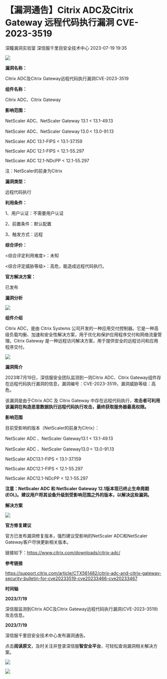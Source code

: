 #  【漏洞通告】Citrix ADC及Citrix Gateway 远程代码执行漏洞 CVE-2023-3519   
深瞳漏洞实验室  深信服千里目安全技术中心   2023-07-19 19:35  
  
![](https://mmbiz.qpic.cn/mmbiz_gif/w8NHw6tcQ5wGdE6xbcGD0tRbdThs0vT4l8CM5mEIODJTBibrRUPT7Axg5RSeBNLxzNV3zOM4DESVPWDNaevy9iag/640?wx_fmt=gif "")  
  
**漏洞名称：**  
  
Citrix ADC及Citrix Gateway远程代码执行漏洞CVE-2023-3519  
  
**组件名称：**  
  
Citrix ADC、Citrix Gateway  
  
**影响范围：**  
  
NetScaler ADC、NetScaler Gateway 13.1 < 13.1-49.13  
  
NetScaler ADC、NetScaler Gateway 13.0 < 13.0-91.13  
  
NetScaler ADC 13.1-FIPS < 13.1-37.159  
  
NetScaler ADC 12.1-FIPS < 12.1-55.297  
  
NetScaler ADC 12.1-NDcPP < 12.1-55.297  
  
注：NetScaler的前身为Citrix  
  
**漏洞类型：**  
  
远程代码执行  
  
**利用条件：**  
  
1、用户认证：不需要用户认证  
  
2、前置条件：默认配置  
  
3、触发方式：远程  
  
**综合评价：**  
  
<综合评定利用难度>：未知  
  
<综合评定威胁等级>：高危，能造成远程代码执行。  
  
**官方解决方案：**  
  
已发布  
  
  
  
  
  
**漏洞分析**  
  
![](https://mmbiz.qpic.cn/mmbiz_gif/w8NHw6tcQ5wGdE6xbcGD0tRbdThs0vT4EIZQKlRVe6NXYWiaLgrs2RAh2S9XAazoVqQEySv76SKXMkuNubt742A/640?wx_fmt=gif "")  
  
**组件介绍**  
  
Citrix ADC，是由 Citrix Systems 公司开发的一种应用交付控制器。它是一种高级负载均衡、加速和安全性解决方案，用于优化和保护应用程序交付和网络流量管理。Citrix Gateway 是一种远程访问解决方案，用于提供安全的远程访问和应用程序交付。  
  
![](https://mmbiz.qpic.cn/mmbiz_gif/w8NHw6tcQ5wGdE6xbcGD0tRbdThs0vT4EIZQKlRVe6NXYWiaLgrs2RAh2S9XAazoVqQEySv76SKXMkuNubt742A/640?wx_fmt=gif "")  
  
**漏洞简介**  
  
2023年7月19日，深信服安全团队监测到一则Citrix ADC、Citrix Gateway组件存在远程代码执行漏洞的信息，漏洞编号：CVE-2023-3519，漏洞威胁等级：高危。  
  
该漏洞是由于Citrix ADC 及 Citrix Gateway 中存在远程代码执行，**攻击者可利用该漏洞在构造恶意数据执行远程代码执行攻击，最终获取服务器最高权限。**  
  
  
**影响范围**  
  
目前受影响的版本（NetScaler的前身为Citrix）：  
  
NetScaler ADC 、NetScaler Gateway13.1 < 13.1-49.13  
  
NetScaler ADC 、NetScaler Gateway13.0 < 13.0-91.13  
  
NetScaler ADC13.1-FIPS < 13.1-37.159  
  
NetScaler ADC12.1-FIPS < 12.1-55.297  
  
NetScaler ADC12.1-NDcPP < 12.1-55.297  
  
**注意：NetScaler ADC 和 NetScaler Gateway 12.1版本现已终止生命周期 (EOL)。建议用户将其设备升级到受影响范围之外的版本，以解决这些漏洞。**  
  
  
**解决方案**  
  
![](https://mmbiz.qpic.cn/mmbiz_gif/w8NHw6tcQ5wGdE6xbcGD0tRbdThs0vT4EIZQKlRVe6NXYWiaLgrs2RAh2S9XAazoVqQEySv76SKXMkuNubt742A/640?wx_fmt=gif "")  
  
**官方修复建议**  
  
  
官方已发布漏洞修复版本，强烈建议受影响的NetScaler ADC和NetScaler Gateway客户尽快更新相关版本。  
  
链接如下：https://www.citrix.com/downloads/citrix-adc/  
  
  
**参考链接**  
  
  
https://support.citrix.com/article/CTX561482/citrix-adc-and-citrix-gateway-security-bulletin-for-cve20233519-cve20233466-cve20233467  
  
  
**时间轴**  
  
  
  
**2023/7/19**  
  
深信服监测到Citrix ADC及Citrix Gateway远程代码执行漏洞(CVE-2023-3519)攻击信息。  
  
  
**2023/7/19**  
  
深信服千里目安全技术中心发布漏洞通告。  
  
  
点击**阅读原文**，及时关注并登录深信服**智安全平台**，可轻松查询漏洞相关解决方案。  
  
![](https://mmbiz.qpic.cn/mmbiz_png/w8NHw6tcQ5wGdE6xbcGD0tRbdThs0vT48aXuib2ljGkaOXpO57wUqGYZZdrD8VGaGGdtwoMBqeFkqPrUpI8rvmA/640?wx_fmt=png "")  
  
  
![](https://mmbiz.qpic.cn/mmbiz_jpg/w8NHw6tcQ5wGdE6xbcGD0tRbdThs0vT4G7DrDoXXfvMDTUns3ibaibDDXPTex3iazy4UPt6n4iaLThEPdqKdfFfN6g/640?wx_fmt=jpeg "")  
  
  
